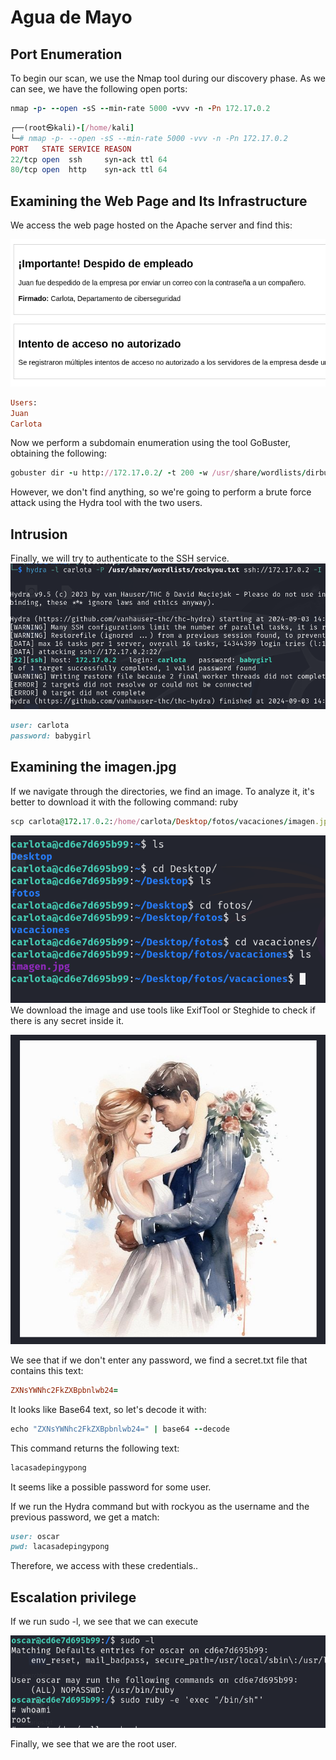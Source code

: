 # Agua de Mayo

## Port Enumeration

To begin our scan, we use the Nmap tool  during our discovery phase. As we can see, we have the following open ports:

```ruby
nmap -p- --open -sS --min-rate 5000 -vvv -n -Pn 172.17.0.2
```

```ruby
┌──(root㉿kali)-[/home/kali]
└─# nmap -p- --open -sS --min-rate 5000 -vvv -n -Pn 172.17.0.2  
PORT   STATE SERVICE REASON
22/tcp open  ssh     syn-ack ttl 64
80/tcp open  http    syn-ack ttl 64

```

## Examining the Web Page and Its Infrastructure
We access the web page hosted on the Apache server and find this:

![alt text](Imagenes/Amor_1.png)

```ruby
Users:
Juan
Carlota
```

Now we perform a subdomain enumeration using the tool GoBuster, obtaining the following:

```ruby
gobuster dir -u http://172.17.0.2/ -t 200 -w /usr/share/wordlists/dirbuster/directory-list-2.3-medium.txt -x php,html

```

However, we don't find anything, so we're going to perform a brute force attack using the Hydra tool with the two users.

## Intrusion

Finally, we will try to authenticate to the SSH service.
![alt text](Imagenes/Amor_2.png)

``` ruby
user: carlota
password: babygirl
```
## Examining the imagen.jpg 

If we navigate through the directories, we find an image. To analyze it, it's better to download it with the following command:
ruby

```ruby
scp carlota@172.17.0.2:/home/carlota/Desktop/fotos/vacaciones/imagen.jpg /home/kali/Desktop/amor/
```

![alt text](Imagenes/Amor_3.png)
We download the image and use tools like ExifTool or Steghide to check if there is any secret inside it.

![alt text](Imagenes/Amor_4.png)

We see that if we don't enter any password, we find a secret.txt file that contains this text:

```ruby
ZXNsYWNhc2FkZXBpbnlwb24=
```

It looks like Base64 text, so let's decode it with:

```ruby
echo "ZXNsYWNhc2FkZXBpbnlwb24=" | base64 --decode
```

This command returns the following text:

```ruby
lacasadepingypong
```
It seems like a possible password for some user.

If we run the Hydra command but with rockyou as the username and the previous password, we get a match:

```ruby
user: oscar
pwd: lacasadepingypong
```

Therefore, we access with these credentials..



## Escalation privilege


If we run sudo -l, we see that we can execute 

![alt text](Imagenes/Amor_5.png)

Finally, we see that we are the root user.